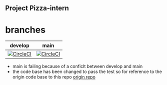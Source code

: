 ## Project Pizza-intern

# branches

| develop | main |
|   --------------    |   -----------      |
|  [![CircleCI](https://dl.circleci.com/status-badge/img/gh/brunoblaise/intern-pizza/tree/develop.svg?style=svg)](https://dl.circleci.com/status-badge/redirect/gh/brunoblaise/intern-pizza/tree/develop) |  [![CircleCI](https://dl.circleci.com/status-badge/img/gh/brunoblaise/intern-pizza/tree/main.svg?style=svg)](https://dl.circleci.com/status-badge/redirect/gh/brunoblaise/intern-pizza/tree/main)       |


* main is failing because of a conficlt between develop and main 
* the code base has been changed to pass the test so for reference to the origin code base to this repo [origin repo](https://github.com/brunoblaise/pizza-travisci)



